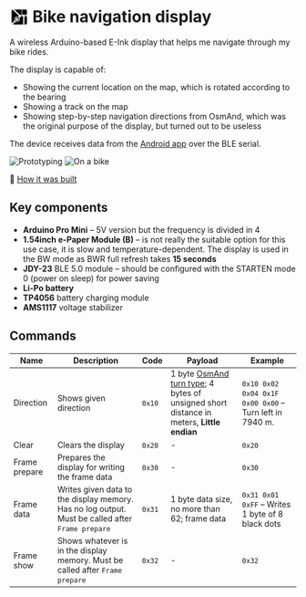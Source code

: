 # <img src="https://github.com/Radiokot/osmand-display-app/raw/main/app/src/main/res/mipmap-hdpi/ic_launcher.png" alt="Icon" style="vertical-align: bottom; height: 1.2em;"/> Bike navigation display
A wireless Arduino-based E-Ink display that helps me navigate through my bike rides.

The display is capable of:
- Showing the current location on the map, which is rotated according to the bearing
- Showing a track on the map
- Showing step-by-step navigation directions from OsmAnd, which was the original purpose of the display, but turned out to be useless

The device receives data from the [Android app](https://github.com/Radiokot/osmand-display-app) over the BLE serial.

<p float="left">
  <img src="https://user-images.githubusercontent.com/5675681/210539138-c739653d-2bbe-474f-b061-48d86704e82c.png" width="400" alt="Prototyping"/>
  <img src="https://user-images.githubusercontent.com/5675681/212536029-b758ba95-dd6e-4a5c-be77-41d6c6c35408.png" width="225" alt="On a bike"/>
</p>

📒 [How it was built](https://blog.radiokot.com.ua/bike-nav-display)

## Key components
- **Arduino Pro Mini** – 5V version but the frequency is divided in 4
- **1.54inch e-Paper Module (B)** – is not really the suitable option for this use case, it is slow and temperature-dependent. The display is used in the BW mode as BWR full refresh takes **15 seconds**
- **JDY-23** BLE 5.0 module – should be configured with the STARTEN mode 0 (power on sleep) for power saving
- **Li-Po battery**
- **TP4056** battery charging module
- **AMS1117** voltage stabilizer

## Commands
| Name | Description | Code | Payload | Example |
| -----|-------------|------|---------|---------|
|Direction|Shows given direction|`0x10`|1 byte [OsmAnd turn type](https://github.com/osmandapp/OsmAnd/blob/master/OsmAnd-java/src/main/java/net/osmand/router/TurnType.java); 4 bytes of unsigned short distance in meters, **Little endian**| `0x10 0x02 0x04 0x1F 0x00 0x00` – Turn left in 7940 m.|
|Clear|Clears the display|`0x20`|-|`0x20`|
|Frame prepare|Prepares the display for writing the frame data|`0x30`|-|`0x30`|
|Frame data|Writes given data to the display memory. Has no log output. Must be called after `Frame prepare`|`0x31`|1 byte data size, no more than 62; frame data|`0x31 0x01 0xFF` – Writes 1 byte of 8 black dots|
|Frame show|Shows whatever is in the display memory. Must be called after `Frame prepare`|`0x32`|-|`0x32`|

